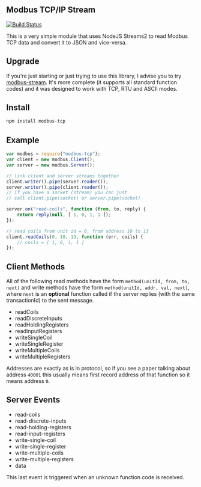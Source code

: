 ## Modbus TCP/IP Stream

[![Build Status](https://secure.travis-ci.org/dresende/node-modbus-tcp.png?branch=master)](http://travis-ci.org/dresende/node-modbus-tcp)

This is a very simple module that uses NodeJS Streams2 to read Modbus TCP data and convert it to JSON and vice-versa.

## Upgrade

If you're just starting or just trying to use this library, I advise you to try [modbus-stream](http://github.com/node-modbus/stream). It's more complete (it supports all standard function codes) and it was designed to work with TCP, RTU and ASCII modes.

## Install

```sh
npm install modbus-tcp
```

## Example

```js
var modbus = require("modbus-tcp");
var client = new modbus.Client();
var server = new modbus.Server();

// link client and server streams together
client.writer().pipe(server.reader());
server.writer().pipe(client.reader());
// if you have a socket (stream) you can just
// call client.pipe(socket) or server.pipe(socket)

server.on("read-coils", function (from, to, reply) {
    return reply(null, [ 1, 0, 1, 1 ]);
});

// read coils from unit id = 0, from address 10 to 13
client.readCoils(0, 10, 13, function (err, coils) {
    // coils = [ 1, 0, 1, 1 ]
});
```

## Client Methods

All of the following read methods have the form `method(unitId, from, to, next)` and write methods have the form `method(unitId, addr, val, next)`, where `next` is an **optional** function called if the server replies (with the same transactionId) to the sent message.

- readCoils
- readDiscreteInputs
- readHoldingRegisters
- readInputRegisters
- writeSingleCoil
- writeSingleRegister
- writeMultipleCoils
- writeMultipleRegisters

Addresses are exactly as is in protocol, so if you see a paper talking about address `40001` this usually means first record address of that function so it means address `0`.

## Server Events

- read-coils
- read-discrete-inputs
- read-holding-registers
- read-input-registers
- write-single-coil
- write-single-register
- write-multiple-coils
- write-multiple-registers
- data

This last event is triggered when an unknown function code is received.

